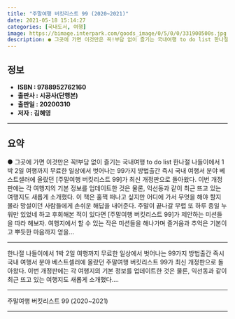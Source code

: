 ```yaml
---
title: "주말여행 버킷리스트 99 (2020~2021)"
date: 2021-05-18 15:14:27
categories: [국내도서, 여행]
image: https://bimage.interpark.com/goods_image/0/5/0/0/331900500s.jpg
description: ● 그곳에 가면 이것만은 꼭!부담 없이 즐기는 국내여행 to do list 한나절 나들이에서 1박 2일 여행까지 무료한 일상에서 벗어나는 99가지 방법출간 즉시 국내 여행서 분야 베스트셀러에 올랐던 [주말여행 버킷리스트 99]가 최신 개정판으로 돌아왔다. 이번 개정판에는 각 여행지의
---
```


## **정보**

- **ISBN : 9788952762160**
- **출판사 : 시공사(단행본)**
- **출판일 : 20200310**
- **저자 : 김혜영**

------



## **요약**

●  그곳에 가면 이것만은 꼭!부담 없이 즐기는 국내여행 to do list 한나절 나들이에서 1박 2일 여행까지 무료한 일상에서 벗어나는 99가지 방법출간 즉시 국내 여행서 분야 베스트셀러에 올랐던 [주말여행 버킷리스트 99]가 최신 개정판으로 돌아왔다. 이번 개정판에는 각 여행지의 기본 정보를 업데이트한 것은 물론, 익선동과 같이 최근 뜨고 있는 여행지도 새롭게 소개했다. 이 책은 훌쩍 떠나고 싶지만 어디에 가서 무엇을 해야 할지 몰라 망설이던 사람들에게 손쉬운 해답을 내어준다. 주말이 끝나갈 무렵 또 하루 종일 누워만 있었네 하고 후회해본 적이 있다면 [주말여행 버킷리스트 99]가 제안하는 미션들을 따라 해보자. 여행지에서 할 수 있는 작은 미션들을 해나가며 즐거움과 추억은 기본이고 뿌듯한 마음까지 얻을...

------

한나절 나들이에서 1박 2일 여행까지
무료한 일상에서 벗어나는 99가지 방법출간 즉시 국내 여행서 분야 베스트셀러에 올랐던 주말여행 버킷리스트 99가 최신 개정판으로 돌아왔다. 이번 개정판에는 각 여행지의 기본 정보를 업데이트한 것은 물론, 익선동과 같이 최근 뜨고 있는 여행지도 새롭게 소개했다.... 

------


주말여행 버킷리스트 99 (2020~2021) 

------


